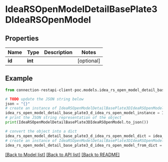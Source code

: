 # IdeaRSOpenModelDetailBasePlate3DIdeaRSOpenModel


## Properties

Name | Type | Description | Notes
------------ | ------------- | ------------- | -------------
**id** | **int** |  | [optional] 

## Example

```python
from connection-restapi-client-poc.models.idea_rs_open_model_detail_base_plate3_d_idea_rs_open_model import IdeaRSOpenModelDetailBasePlate3DIdeaRSOpenModel

# TODO update the JSON string below
json = "{}"
# create an instance of IdeaRSOpenModelDetailBasePlate3DIdeaRSOpenModel from a JSON string
idea_rs_open_model_detail_base_plate3_d_idea_rs_open_model_instance = IdeaRSOpenModelDetailBasePlate3DIdeaRSOpenModel.from_json(json)
# print the JSON string representation of the object
print(IdeaRSOpenModelDetailBasePlate3DIdeaRSOpenModel.to_json())

# convert the object into a dict
idea_rs_open_model_detail_base_plate3_d_idea_rs_open_model_dict = idea_rs_open_model_detail_base_plate3_d_idea_rs_open_model_instance.to_dict()
# create an instance of IdeaRSOpenModelDetailBasePlate3DIdeaRSOpenModel from a dict
idea_rs_open_model_detail_base_plate3_d_idea_rs_open_model_from_dict = IdeaRSOpenModelDetailBasePlate3DIdeaRSOpenModel.from_dict(idea_rs_open_model_detail_base_plate3_d_idea_rs_open_model_dict)
```
[[Back to Model list]](../README.md#documentation-for-models) [[Back to API list]](../README.md#documentation-for-api-endpoints) [[Back to README]](../README.md)


